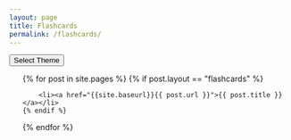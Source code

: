 ```yaml
---
layout: page
title: Flashcards
permalink: /flashcards/
---
```

<div><button id="themeSelectorButton" onclick="toggleDropdown()">Select Theme</button>
<div id="themeDropdown" style="display:none"></div>
</div>
<ul>
{% for post in site.pages %}
    {% if post.layout == "flashcards" %}
        
        <li><a href="{{site.baseurl}}{{ post.url }}">{{ post.title }}</a></li>
    {% endif %}
{% endfor %}
</ul>

<style>
    #themeSelectorButton {
        margin-bottom: 0px;
    }
    
    #themeDropdown {
        display: none;
        position: absolute;
        background-color: #f9f9f9;
        border: 1px solid #ccc;
        width: auto;
        z-index: 1;
    }
    #themeDropdown div {
        padding: 10px;
        cursor: pointer;
    }
    #themeDropdown div:hover {
        background-color: #ddd;
    }
</style>
<script>
    function toggleDropdown() {
        let dropdown = document.getElementById('themeDropdown');
        dropdown.style.display = dropdown.style.display === 'none' ? 'block' : 'none';
    }

    let pages = [];
    {% for post in site.pages %}
        {% if post.layout == "flashcards" %}
            pages.push({'title':'{{ post.title }}', 'url':'{{site.baseurl}}{{ post.url }}'});
        {% endif %}        
    {% endfor %}
    pages.forEach(page => {
        let option = document.createElement('div');
        option.innerText = page.title;
        option.dataset.url = page.url;
        option.addEventListener('click', function() {
            window.location.href = this.dataset.url;
        });
        document.getElementById('themeDropdown').appendChild(option);
    });
</script>



